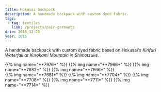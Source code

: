 ```yaml
---
title: Hokusai backpack
description: A handmade backpack with custom dyed fabric.
tags:
 - tag: textiles
   link: /projects/pair-garments
date: 2015-12-20
year: 2015
---
```


A handmade backpack with custom dyed fabric based on Hokusai's *Kirifuri Waterfall at Kurokami Mountain in Shimotsuke.*

<div class="gallery">
{{% img name="**7976*" %}}
{{% img name="**7966*" %}}
{{% img name="**7982*" %}}
{{% img name="**7966*" %}}
</div>

<div class="gallery">
{{% img name="**7681*" %}}
{{% img name="**7704*" %}}
{{% img name="**7708*" %}}
{{% img name="**7711*" %}}
{{% img name="**7714*" %}}
</div>